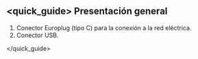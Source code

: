 ## <quick_guide> Presentación general


1. Conector Europlug (tipo C)  para la conexión a la red eléctrica.
2. Conector USB.

</quick_guide>

